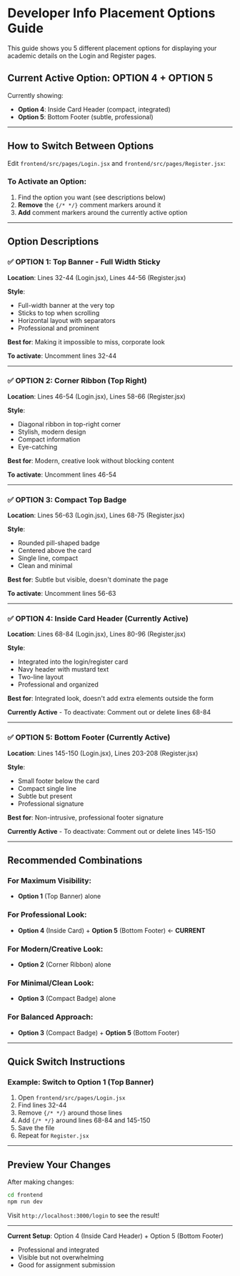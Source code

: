# Developer Info Placement Options Guide

This guide shows you 5 different placement options for displaying your academic details on the Login and Register pages.

## Current Active Option: **OPTION 4 + OPTION 5**

Currently showing:
- **Option 4**: Inside Card Header (compact, integrated)
- **Option 5**: Bottom Footer (subtle, professional)

---

## How to Switch Between Options

Edit `frontend/src/pages/Login.jsx` and `frontend/src/pages/Register.jsx`:

### To Activate an Option:
1. Find the option you want (see descriptions below)
2. **Remove** the `{/* */}` comment markers around it
3. **Add** comment markers around the currently active option

---

## Option Descriptions

### ✅ **OPTION 1: Top Banner - Full Width Sticky**
**Location**: Lines 32-44 (Login.jsx), Lines 44-56 (Register.jsx)

**Style**: 
- Full-width banner at the very top
- Sticks to top when scrolling
- Horizontal layout with separators
- Professional and prominent

**Best for**: Making it impossible to miss, corporate look

**To activate**: Uncomment lines 32-44

---

### ✅ **OPTION 2: Corner Ribbon (Top Right)**
**Location**: Lines 46-54 (Login.jsx), Lines 58-66 (Register.jsx)

**Style**: 
- Diagonal ribbon in top-right corner
- Stylish, modern design
- Compact information
- Eye-catching

**Best for**: Modern, creative look without blocking content

**To activate**: Uncomment lines 46-54

---

### ✅ **OPTION 3: Compact Top Badge**
**Location**: Lines 56-63 (Login.jsx), Lines 68-75 (Register.jsx)

**Style**: 
- Rounded pill-shaped badge
- Centered above the card
- Single line, compact
- Clean and minimal

**Best for**: Subtle but visible, doesn't dominate the page

**To activate**: Uncomment lines 56-63

---

### ✅ **OPTION 4: Inside Card Header** (Currently Active)
**Location**: Lines 68-84 (Login.jsx), Lines 80-96 (Register.jsx)

**Style**: 
- Integrated into the login/register card
- Navy header with mustard text
- Two-line layout
- Professional and organized

**Best for**: Integrated look, doesn't add extra elements outside the form

**Currently Active** - To deactivate: Comment out or delete lines 68-84

---

### ✅ **OPTION 5: Bottom Footer** (Currently Active)
**Location**: Lines 145-150 (Login.jsx), Lines 203-208 (Register.jsx)

**Style**: 
- Small footer below the card
- Compact single line
- Subtle but present
- Professional signature

**Best for**: Non-intrusive, professional footer signature

**Currently Active** - To deactivate: Comment out or delete lines 145-150

---

## Recommended Combinations

### For Maximum Visibility:
- **Option 1** (Top Banner) alone

### For Professional Look:
- **Option 4** (Inside Card) + **Option 5** (Bottom Footer) ← **CURRENT**

### For Modern/Creative Look:
- **Option 2** (Corner Ribbon) alone

### For Minimal/Clean Look:
- **Option 3** (Compact Badge) alone

### For Balanced Approach:
- **Option 3** (Compact Badge) + **Option 5** (Bottom Footer)

---

## Quick Switch Instructions

### Example: Switch to Option 1 (Top Banner)

1. Open `frontend/src/pages/Login.jsx`
2. Find lines 32-44
3. Remove `{/* */}` around those lines
4. Add `{/* */}` around lines 68-84 and 145-150
5. Save the file
6. Repeat for `Register.jsx`

---

## Preview Your Changes

After making changes:
```bash
cd frontend
npm run dev
```

Visit `http://localhost:3000/login` to see the result!

---

**Current Setup**: Option 4 (Inside Card Header) + Option 5 (Bottom Footer)
- Professional and integrated
- Visible but not overwhelming
- Good for assignment submission
